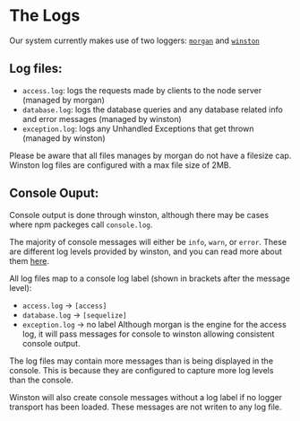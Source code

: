# The Logs

Our system currently makes use of two loggers: [`morgan`](https://github.com/expressjs/morgan) and [`winston`](https://github.com/winstonjs/winston)

Log files:
-----------

- `access.log`: logs the requests made by clients to the node server (managed by morgan)
- `database.log`: logs the database queries and any database related info and error messages (managed by winston)
- `exception.log`: logs any Unhandled Exceptions that get thrown (managed by winston)

Please be aware that all files manages by morgan do not have a filesize cap. 
Winston log files are configured with a max file size of 2MB.

Console Ouput:
--------------

Console output is done through winston, although there may be cases where npm packeges call `console.log`.

The majority of console messages will either be `info`, `warn`, or `error`.
These are different log levels provided by winston, and you can read more about them [here](https://github.com/winstonjs/winston#logging-levels).

All log files map to a console log label (shown in brackets after the message level):
- `access.log` -> `[access]`
- `database.log` -> `[sequelize]`
- `exception.log` -> no label
Although morgan is the engine for the access log, it will pass messages for console to winston allowing consistent console output.

The log files may contain more messages than is being displayed in the console.
This is because they are configured to capture more log levels than the console. 

Winston will also create console messages without a log label if no logger transport has been loaded. These messages are not writen to any log file.

